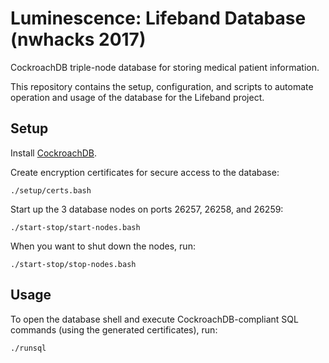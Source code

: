 # Luminescence: Lifeband Database (nwhacks 2017)

CockroachDB triple-node database for storing medical patient information.

This repository contains the setup, configuration, and scripts to automate operation and usage of the database for the Lifeband project.

## Setup

Install [CockroachDB](https://www.cockroachlabs.com/).

Create encryption certificates for secure access to the database:
```
./setup/certs.bash
```

Start up the 3 database nodes on ports 26257, 26258, and 26259:
```
./start-stop/start-nodes.bash
```

When you want to shut down the nodes, run:
```
./start-stop/stop-nodes.bash
```

## Usage

To open the database shell and execute CockroachDB-compliant SQL commands (using the generated certificates), run:
```
./runsql
```
